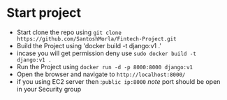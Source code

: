 
# Start project
* Start clone the repo using `git clone https://github.com/SantoshMorla/Fintech-Project.git`
* Build the Project using 'docker build -t django:v1 .'
* incase you will get permission deny  use `sudo docker build -t django:v1 .`
* Run the Project using `docker run -d -p 8000:8000 django:v1 `
* Open the browser and navigate to `http://localhost:8000/`
* if you using EC2 server then :`public ip:8000`
    *note* port should be open in your Security group


